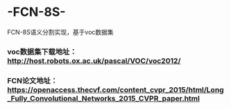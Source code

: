# -FCN-8S-
FCN-8S语义分割实现，基于voc数据集
### voc数据集下载地址：http://host.robots.ox.ac.uk/pascal/VOC/voc2012/
### FCN论文地址：https://openaccess.thecvf.com/content_cvpr_2015/html/Long_Fully_Convolutional_Networks_2015_CVPR_paper.html
